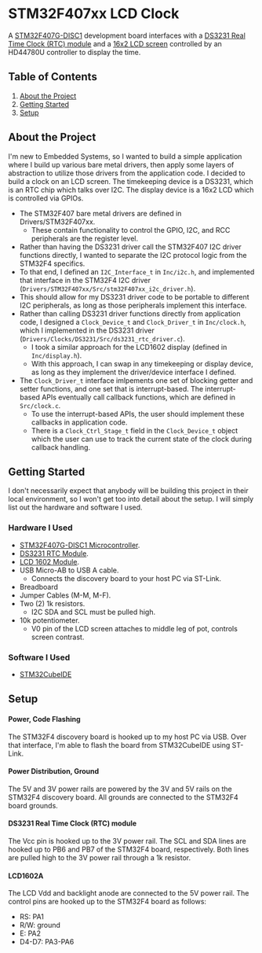 # STM32F407xx LCD Clock
A [STM32F407G-DISC1](https://www.st.com/en/evaluation-tools/stm32f4discovery.html) development board interfaces with a [DS3231 Real Time Clock (RTC) module](https://www.analog.com/media/en/technical-documentation/data-sheets/DS3231.pdf) and a [16x2 LCD screen](https://www.sunfounder.com/products/lcd1602-module) controlled by an HD44780U controller to display the time.

## Table of Contents
1. [About the Project](#about-the-project)
2. [Getting Started](#getting-started)
3. [Setup](#setup)

## About the Project
I'm new to Embedded Systems, so I wanted to build a simple application where I build up various bare metal drivers, then apply some layers of abstraction to utilize those drivers from the application code. I decided to build a clock on an LCD screen. The timekeeping device is a DS3231, which is an RTC chip which talks over I2C. The display device is a 16x2 LCD which is controlled via GPIOs.

* The STM32F407 bare metal drivers are defined in Drivers/STM32F407xx.
  * These contain functionality to control the GPIO, I2C, and RCC peripherals are the register level.
*  Rather than having the DS3231 driver call the STM32F407 I2C driver functions directly, I wanted to separate the I2C protocol logic from the STM32F4 specifics.
  * To that end, I defined an `I2C_Interface_t` in `Inc/i2c.h`, and implemented that interface in the STM32F4 I2C driver (`Drivers/STM32F407xx/Src/stm32F407xx_i2c_driver.h`).
  * This should allow for my DS3231 driver code to be portable to different I2C peripherals, as long as those peripherals implement this interface.
* Rather than calling DS3231 driver functions directly from application code, I designed a `Clock_Device_t` and `Clock_Driver_t` in `Inc/clock.h`, which I implemented in the DS3231 driver (`Drivers/Clocks/DS3231/Src/ds3231_rtc_driver.c`).
  * I took a similar approach for the LCD1602 display (defined in `Inc/display.h`).
  * With this approach, I can swap in any timekeeping or display device, as long as they implement the driver/device interface I defined.
* The `Clock_Driver_t` interface imlpements one set of blocking getter and setter functions, and one set that is interrupt-based. The interrupt-based APIs eventually call callback functions, which are defined in `Src/clock.c`.
  * To use the interrupt-based APIs, the user should implement these callbacks in application code.
  * There is a `Clock_Ctrl_Stage_t` field in the `Clock_Device_t` object which the user can use to track the current state of the clock during callback handling.

## Getting Started
I don't necessarily expect that anybody will be building this project in their local environment, so I won't get too into detail about the setup. I will simply list out the hardware and software I used.

### Hardware I Used
* [STM32F407G-DISC1 Microcontroller](https://www.st.com/en/evaluation-tools/stm32f4discovery.html).
* [DS3231 RTC Module](https://www.analog.com/media/en/technical-documentation/data-sheets/DS3231.pdf).
* [LCD 1602 Module](https://www.sunfounder.com/products/lcd1602-module).
* USB Micro-AB to USB A cable.
  * Connects the discovery board to your host PC via ST-Link.
* Breadboard
* Jumper Cables (M-M, M-F).
* Two (2) 1k resistors.
  * I2C SDA and SCL must be pulled high.
* 10k potentiometer.
  * V0 pin of the LCD screen attaches to middle leg of pot, controls screen contrast. 

### Software I Used
* [STM32CubeIDE](https://www.st.com/en/development-tools/stm32cubeide.html)

## Setup
#### Power, Code Flashing
The STM32F4 discovery board is hooked up to my host PC via USB. Over that interface, I'm able to flash the board from STM32CubeIDE using ST-Link. 

#### Power Distribution, Ground
The 5V and 3V power rails are powered by the 3V and 5V rails on the STM32F4 discovery board. All grounds are connected to the STM32F4 board grounds.

#### DS3231 Real Time Clock (RTC) module
The Vcc pin is hooked up to the 3V power rail. The SCL and SDA lines are hooked up to PB6 and PB7 of the STM32F4 board, respectively. Both lines are pulled high to the 3V power rail through a 1k resistor.

#### LCD1602A
The LCD Vdd and backlight anode are connected to the 5V power rail. The control pins are hooked up to the STM32F4 board as follows:
* RS: PA1
* R/W: ground
* E: PA2
* D4-D7: PA3-PA6


